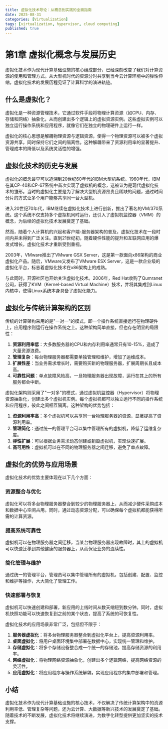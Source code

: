 ```yaml
---
title: 虚拟化技术导论：从概念到实践的全面指南
date: 2025-08-31
categories: [Virtualization]
tags: [virtualization, hypervisor, cloud computing]
published: true
---
```


# 第1章 虚拟化概念与发展历史

虚拟化技术作为现代计算基础设施的核心组成部分，已经深刻改变了我们对计算资源的使用和管理方式。从大型机时代的资源分时共享到当今云计算环境中的弹性伸缩，虚拟化技术的发展历程见证了计算科学的演进轨迹。

## 什么是虚拟化？

虚拟化是一种资源管理技术，它通过软件手段将物理计算资源（如CPU、内存、存储和网络）抽象化，从而创建出多个逻辑上的虚拟资源实例。这些虚拟实例可以独立运行操作系统和应用程序，就像它们在独立的物理硬件上运行一样。

虚拟化的核心思想是解耦物理资源与逻辑资源，使得一个物理资源可以被多个虚拟资源共享，同时保持它们之间的隔离性。这种解耦带来了资源利用率的显著提升、管理成本的降低以及系统灵活性的增强。

## 虚拟化技术的历史与发展

虚拟化的概念最早可以追溯到20世纪60年代的IBM大型机系统。1960年代，IBM在其CP-40和CP-67系统中首次实现了虚拟机的概念，这被认为是现代虚拟化技术的雏形。当时的虚拟化主要是为了解决大型机资源昂贵且稀缺的问题，通过时间分片的方式让多个用户能够共享同一台大型机。

进入20世纪70年代，IBM继续在虚拟化技术上进行创新，推出了著名的VM/370系统。这个系统不仅支持多个虚拟机同时运行，还引入了虚拟机监控器（VMM）的概念，为后续的虚拟化技术发展奠定了基础。

然而，随着个人计算机的兴起和客户端-服务器架构的普及，虚拟化技术在一段时间内并未得到广泛关注。直到21世纪初，随着硬件性能的提升和互联网应用的爆发式增长，虚拟化技术才重新受到重视。

2003年，VMware推出了VMware GSX Server，这是第一款面向x86架构的商业虚拟化产品。随后，VMware又发布了VMware ESX Server，这是一款企业级的虚拟化平台，标志着虚拟化技术在x86架构上的成熟。

与此同时，开源社区也开始关注虚拟化技术。2006年，Red Hat收购了Qumranet公司，获得了KVM（Kernel-based Virtual Machine）技术，并将其集成到Linux内核中，使得Linux系统本身具备了虚拟化能力。

## 虚拟化与传统计算架构的区别

传统的计算架构采用的是"一对一"的模式，即一个操作系统直接运行在物理硬件上，应用程序则运行在操作系统之上。这种架构简单直接，但也存在明显的局限性：

1. **资源利用率低**：大多数服务器的CPU和内存利用率通常只有10-15%，造成了大量资源浪费。
2. **管理复杂**：每台物理服务器都需要单独管理和维护，增加了运维成本。
3. **扩展性差**：当业务需求增长时，需要购买新的物理服务器，扩展周期长且成本高。
4. **可靠性问题**：单点故障风险高，一旦物理服务器出现故障，运行在其上的所有服务都会中断。

虚拟化架构则采用了"一对多"的模式，通过虚拟机监控器（Hypervisor）将物理资源抽象化，创建出多个虚拟机实例。每个虚拟机都可以独立运行不同的操作系统和应用程序，彼此之间相互隔离。这种架构的优势包括：

1. **资源利用率高**：多个虚拟机可以共享同一台物理服务器的资源，显著提高了资源利用率。
2. **管理简化**：通过统一的管理平台可以集中管理所有的虚拟机，降低了运维复杂度。
3. **弹性扩展**：可以根据业务需求动态创建或销毁虚拟机，实现快速扩展。
4. **高可用性**：虚拟机可以在不同的物理服务器之间迁移，避免了单点故障。

## 虚拟化的优势与应用场景

虚拟化技术的优势主要体现在以下几个方面：

### 资源整合与优化
虚拟化可以将多台物理服务器整合到较少的物理服务器上，从而减少硬件采购成本和数据中心空间占用。同时，通过动态资源分配，可以确保每个虚拟机都能获得所需的计算资源。

### 提高系统可靠性
虚拟机可以在物理服务器之间迁移，当某台物理服务器出现故障时，其上的虚拟机可以快速迁移到其他健康的服务器上，从而保证业务的连续性。

### 简化管理与维护
通过统一的管理平台，管理员可以集中管理所有的虚拟机，包括创建、配置、监控和维护等操作，大大简化了管理工作。

### 快速部署与恢复
虚拟机可以快速创建和部署，新应用的上线时间从数天缩短到数分钟。同时，虚拟机快照功能可以快速恢复到之前的某个状态，提高了系统的可恢复性。

虚拟化技术的应用场景非常广泛，包括但不限于：

1. **服务器虚拟化**：将多台物理服务器整合到虚拟化平台上，提高资源利用率。
2. **桌面虚拟化**：将用户桌面环境集中部署在数据中心，实现统一管理和维护。
3. **存储虚拟化**：将多个存储设备整合成一个统一的存储池，提高存储资源的利用率。
4. **网络虚拟化**：将物理网络资源抽象化，创建出多个逻辑网络，提高网络资源的灵活性。
5. **应用虚拟化**：将应用程序与操作系统解耦，实现应用程序的集中部署和管理。

## 小结

虚拟化技术作为现代计算基础设施的核心技术，不仅解决了传统计算架构中的资源利用率低、管理复杂等问题，还为云计算、大数据等新兴技术的发展奠定了基础。随着技术的不断发展，虚拟化技术将继续演进，为数字化转型提供更加坚实的技术支撑。